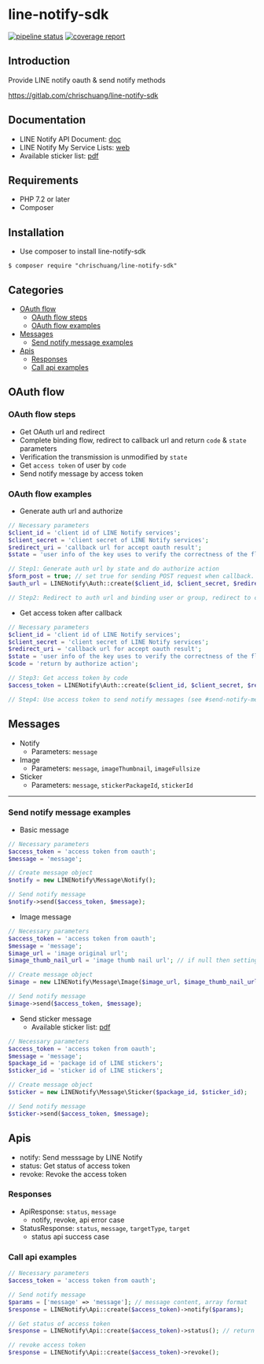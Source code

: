 # line-notify-sdk

[![pipeline status](https://gitlab.com/chrischuang/line-notify-sdk/badges/master/pipeline.svg)](https://gitlab.com/chrischuang/line-notify-sdk/commits/master)
[![coverage report](https://gitlab.com/chrischuang/line-notify-sdk/badges/master/coverage.svg)](https://gitlab.com/chrischuang/line-notify-sdk/commits/master)

## Introduction

Provide LINE notify oauth & send notify methods

https://gitlab.com/chrischuang/line-notify-sdk

## Documentation

 * LINE Notify API Document: [doc](https://notify-bot.line.me/doc/)
 * LINE Notify My Service Lists: [web](https://notify-bot.line.me/my/services/)
 * Available sticker list: [pdf](https://devdocs.line.me/files/sticker_list.pdf)

## Requirements
 * PHP 7.2 or later
 * Composer
 
## Installation

 * Use composer to install line-notify-sdk
```shell script
$ composer require "chrischuang/line-notify-sdk"
```

## Categories

* [OAuth flow](#oauth-flow)
  * [OAuth flow steps](#oauth-flow-steps)
  * [OAuth flow examples](#oauth-flow-examples)
* [Messages](#Messages)
  * [Send notify message examples](#send-notify-message-examples)
* [Apis](#Apis)
  * [Responses](#Responses)
  * [Call api examples](#call-api-examples)


## OAuth flow
 ### OAuth flow steps
   * Get OAuth url and redirect
   * Complete binding flow, redirect to callback url and return `code` & `state` parameters 
   * Verification the transmission is unmodified by `state`
   * Get `access token` of user by `code`
   * Send notify message by access token
   
 ### OAuth flow examples
  * Generate auth url and authorize
```php
// Necessary parameters
$client_id = 'client id of LINE Notify services';
$client_secret = 'client secret of LINE Notify services';
$redirect_uri = 'callback url for accept oauth result';
$state = 'user info of the key uses to verify the correctness of the flow';

// Step1: Generate auth url by state and do authorize action
$form_post = true; // set true for sending POST request when callback. (GET request is default)
$auth_url = LINENotify\Auth::create($client_id, $client_secret, $redirect_uri)->genAuthUrl($state, $form_post);

// Step2: Redirect to auth url and binding user or group, redirect to callback url and return `code` & `state` parameters
```

  * Get access token after callback
```php
// Necessary parameters
$client_id = 'client id of LINE Notify services';
$client_secret = 'client secret of LINE Notify services';
$redirect_uri = 'callback url for accept oauth result';
$state = 'user info of the key uses to verify the correctness of the flow';
$code = 'return by authorize action';

// Step3: Get access token by code
$access_token = LINENotify\Auth::create($client_id, $client_secret, $redirect_uri)->getAccessToken($code);

// Step4: Use access token to send notify messages (see #send-notify-message-examples)
```


## Messages
 * Notify
   * Parameters: `message`
 * Image
   * Parameters: `message`, `imageThumbnail`, `imageFullsize`
 * Sticker
   * Parameters: `message`, `stickerPackageId`, `stickerId`

---

### Send notify message examples
 * Basic message
```php
// Necessary parameters
$access_token = 'access token from oauth';
$message = 'message';

// Create message object
$notify = new LINENotify\Message\Notify();

// Send notify message
$notify->send($access_token, $message);
```

 * Image message
```php
// Necessary parameters
$access_token = 'access token from oauth';
$message = 'message';
$image_url = 'image original url';
$image_thumb_nail_url = 'image thumb nail url'; // if null then setting by image_url

// Create message object
$image = new LINENotify\Message\Image($image_url, $image_thumb_nail_url);

// Send notify message
$image->send($access_token, $message);
```

 * Send sticker message
   * Available sticker list: [pdf](https://devdocs.line.me/files/sticker_list.pdf)
```php
// Necessary parameters
$access_token = 'access token from oauth';
$message = 'message';
$package_id = 'package id of LINE stickers';
$sticker_id = 'sticker id of LINE stickers';

// Create message object
$sticker = new LINENotify\Message\Sticker($package_id, $sticker_id);

// Send notify message
$sticker->send($access_token, $message);
```

## Apis
 * notify: Send messsage by LINE Notify
 * status: Get status of access token
 * revoke: Revoke the access token
 
### Responses
 * ApiResponse: `status`, `message`
   * notify, revoke, api error case
 * StatusResponse: `status`, `message`, `targetType`, `target`
   * status api success case
   
### Call api examples
```php
// Necessary parameters
$access_token = 'access token from oauth';

// Send notify message
$params = ['message' => 'message']; // message content, array format
$response = LINENotify\Api::create($access_token)->notify($params);

// Get status of access token
$response = LINENotify\Api::create($access_token)->status(); // return StatusResponse object

// revoke access token
$response = LINENotify\Api::create($access_token)->revoke();
```
